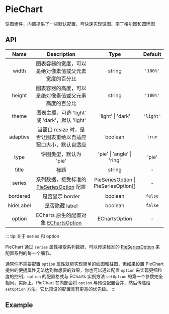 # PieChart

饼图组件，内部提供了一些默认配置，可快速实现饼图、南丁格尔图和圆环图
## API

|    Name     |                     Description                  |         Type          |             Default              |
| :---------: | :----------------------------------------------: | :-------------------: | :------------------------------: |
|    width    | 图表容器的宽度，可以是绝对像素值或父元素宽度的百分比 | string  | `'100%'` |
|   height    | 图表容器的高度，可以是绝对像素值或父元素高度的百分比 | string  | `'100%'` |
|   theme   | 图表主题，可选 'light' 或 'dark'，默认 'light' | 'light' \| 'dark'  | `'light'` |
|  adaptive   | 当窗口 resize 时，是否让图表重绘以自适应窗口大小，默认自适应    | boolean | `true` |
|    type     | 饼图类型，默认为 'pie'  |'pie' \| 'angle' \| 'ring'| 'pie'  |
|    title    | 标题                                             |  string  |   -   |
|   series    | 系列数据，接受标准的 [PieSeriesOption](https://echarts.apache.org/zh/option.html#series-pie) 配置 |  PieSeriesOption \| PieSeriesOption[] |  -  |
| bordered  | 是否显示 border  |   boolean   |   `false`  |
|  hideLabel  | 是否隐藏 label |  boolean   | `false` |
| option | ECharts 原生的配置对象 [EChartsOption](https://echarts.apache.org/zh/option.html)  | EChartsOption |    -     |



::: tip 关于 series 和 option

PieChart 通过 `series` 属性接受系列数据，可以传递标准的 [PieSeriesOption](https://echarts.apache.org/zh/option.html#series-line) 来配置系列的每一个细节。

通常你不需要配置 `option` 属性就能实现简单的线图和柱图，但如果设置 PieChart 提供的便捷属性无法达到你想要的效果，你也可以通过配置 `option` 来实现更细粒度的控制，`option` 的配置格式与 ECharts 实例方法 `setOption` 的第一个参数完全相同，实际上，PieChart 在内部会将 `option` 与预设配置合并，然后传递给 `setOption` 方法。它比预设的配置具有更高的优先级。
:::


## Example
<!--
<div style="height:20px;"></div>
<p class="codepen" data-height="389" data-theme-id="dark" data-default-tab="js,result" data-user="yshushan" data-slug-hash="xxwWvea" data-preview="true" style="height: 389px; box-sizing: border-box; display: flex; align-items: center; justify-content: center; border: 2px solid; margin: 1em 0; padding: 1em;" data-pen-title="GridChart">
  <span>See the Pen <a href="https://codepen.io/yshushan/pen/xxwWvea">
  GridChart</a> by Shushan Yang (<a href="https://codepen.io/yshushan">@yshushan</a>)
  on <a href="https://codepen.io">CodePen</a>.</span>
</p>
<script async src="https://static.codepen.io/assets/embed/ei.js"></script> -->
